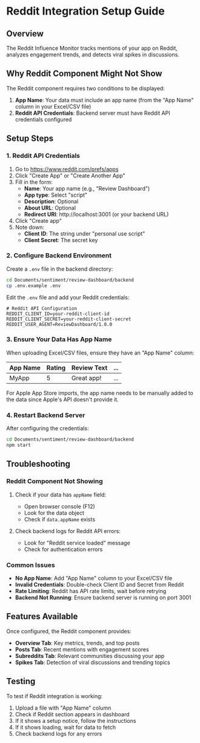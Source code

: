 # Reddit Integration Setup Guide

## Overview
The Reddit Influence Monitor tracks mentions of your app on Reddit, analyzes engagement trends, and detects viral spikes in discussions.

## Why Reddit Component Might Not Show

The Reddit component requires two conditions to be displayed:
1. **App Name**: Your data must include an app name (from the "App Name" column in your Excel/CSV file)
2. **Reddit API Credentials**: Backend server must have Reddit API credentials configured

## Setup Steps

### 1. Reddit API Credentials

1. Go to https://www.reddit.com/prefs/apps
2. Click "Create App" or "Create Another App"
3. Fill in the form:
   - **Name**: Your app name (e.g., "Review Dashboard")
   - **App type**: Select "script"
   - **Description**: Optional
   - **About URL**: Optional
   - **Redirect URI**: http://localhost:3001 (or your backend URL)
4. Click "Create app"
5. Note down:
   - **Client ID**: The string under "personal use script"
   - **Client Secret**: The secret key

### 2. Configure Backend Environment

Create a `.env` file in the backend directory:

```bash
cd Documents/sentiment/review-dashboard/backend
cp .env.example .env
```

Edit the `.env` file and add your Reddit credentials:

```env
# Reddit API Configuration
REDDIT_CLIENT_ID=your-reddit-client-id
REDDIT_CLIENT_SECRET=your-reddit-client-secret
REDDIT_USER_AGENT=ReviewDashboard/1.0.0
```

### 3. Ensure Your Data Has App Name

When uploading Excel/CSV files, ensure they have an "App Name" column:

| App Name | Rating | Review Text | ... |
|----------|--------|-------------|-----|
| MyApp    | 5      | Great app!  | ... |

For Apple App Store imports, the app name needs to be manually added to the data since Apple's API doesn't provide it.

### 4. Restart Backend Server

After configuring the credentials:

```bash
cd Documents/sentiment/review-dashboard/backend
npm start
```

## Troubleshooting

### Reddit Component Not Showing
1. Check if your data has `appName` field:
   - Open browser console (F12)
   - Look for the data object
   - Check if `data.appName` exists

2. Check backend logs for Reddit API errors:
   - Look for "Reddit service loaded" message
   - Check for authentication errors

### Common Issues
- **No App Name**: Add "App Name" column to your Excel/CSV file
- **Invalid Credentials**: Double-check Client ID and Secret from Reddit
- **Rate Limiting**: Reddit has API rate limits, wait before retrying
- **Backend Not Running**: Ensure backend server is running on port 3001

## Features Available

Once configured, the Reddit component provides:
- **Overview Tab**: Key metrics, trends, and top posts
- **Posts Tab**: Recent mentions with engagement scores
- **Subreddits Tab**: Relevant communities discussing your app
- **Spikes Tab**: Detection of viral discussions and trending topics

## Testing

To test if Reddit integration is working:
1. Upload a file with "App Name" column
2. Check if Reddit section appears in dashboard
3. If it shows a setup notice, follow the instructions
4. If it shows loading, wait for data to fetch
5. Check backend logs for any errors